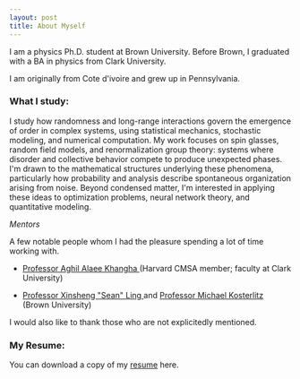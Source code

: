 ```yaml
---
layout: post
title: About Myself
---
```

I am a physics Ph.D. student at Brown University. Before Brown, I graduated with a BA in physics from Clark University. 

I am originally from Cote d'ivoire and grew up in Pennsylvania.  

### What I study:
I study how randomness and long-range interactions govern the emergence of order in complex systems, using statistical mechanics, stochastic modeling, and numerical computation. My work focuses on spin glasses, random field models, and renormalization group theory: systems where disorder and collective behavior compete to produce unexpected phases.
I'm drawn to the mathematical structures underlying these phenomena, particularly how probability and analysis describe spontaneous organization arising from noise. Beyond condensed matter, I'm interested in applying these ideas to optimization problems, neural network theory, and quantitative modeling.

*Mentors*

A few notable people whom I had the pleasure spending a lot of time working with. 

* <a href=" https://scholar.harvard.edu/aalaee"> Professor Aghil Alaee Khangha </a> (Harvard CMSA member; faculty at Clark University)

* <a href=" https://vivo.brown.edu/display/xling"> Professor Xinsheng "Sean" Ling </a> and <a href=" https://www.nobelprize.org/prizes/physics/2016/kosterlitz/facts/"> Professor Michael Kosterlitz </a> (Brown University)
  
I would also like to thank those who are not explicitedly mentioned.




### My Resume:
You can download a copy of my <a href="./Resume_2024.pdf"> resume</a> here.







